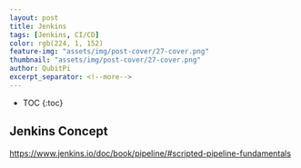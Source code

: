 ```yaml
---
layout: post
title: Jenkins
tags: [Jenkins, CI/CD]
color: rgb(224, 1, 152)
feature-img: "assets/img/post-cover/27-cover.png"
thumbnail: "assets/img/post-cover/27-cover.png"
author: QubitPi
excerpt_separator: <!--more-->
---
```


<!--more-->

* TOC
{:toc}

## Jenkins Concept

https://www.jenkins.io/doc/book/pipeline/#scripted-pipeline-fundamentals



